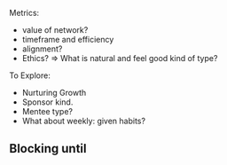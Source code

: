 

Metrics:
- value of network?
- timeframe and efficiency
- alignment?
- Ethics? => What is natural and feel good kind of type?




To Explore:
- Nurturing Growth
- Sponsor kind.
- Mentee type?
- What about weekly: given habits?



## Blocking until 

